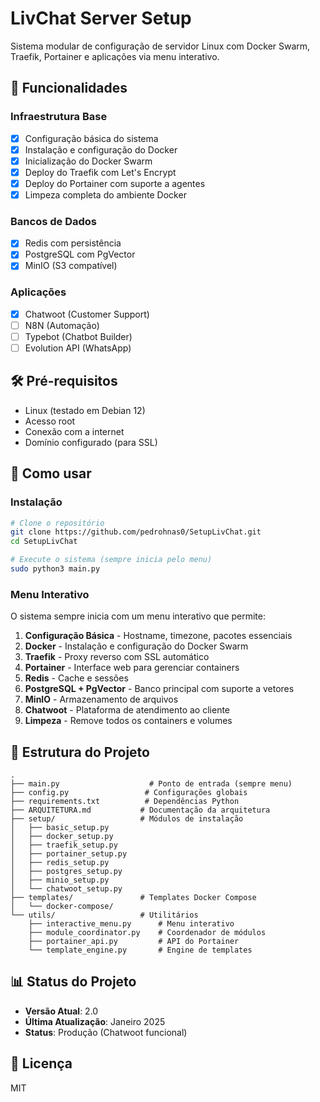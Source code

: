 # LivChat Server Setup

Sistema modular de configuração de servidor Linux com Docker Swarm, Traefik, Portainer e aplicações via menu interativo.

## 🚀 Funcionalidades

### Infraestrutura Base
- [x] Configuração básica do sistema
- [x] Instalação e configuração do Docker
- [x] Inicialização do Docker Swarm
- [x] Deploy do Traefik com Let's Encrypt
- [x] Deploy do Portainer com suporte a agentes
- [x] Limpeza completa do ambiente Docker

### Bancos de Dados
- [x] Redis com persistência
- [x] PostgreSQL com PgVector
- [x] MinIO (S3 compatível)

### Aplicações
- [x] Chatwoot (Customer Support)
- [ ] N8N (Automação)
- [ ] Typebot (Chatbot Builder)
- [ ] Evolution API (WhatsApp)

## 🛠️ Pré-requisitos

- Linux (testado em Debian 12)
- Acesso root
- Conexão com a internet
- Domínio configurado (para SSL)

## 🚦 Como usar

### Instalação

```bash
# Clone o repositório
git clone https://github.com/pedrohnas0/SetupLivChat.git
cd SetupLivChat

# Execute o sistema (sempre inicia pelo menu)
sudo python3 main.py
```

### Menu Interativo

O sistema sempre inicia com um menu interativo que permite:

1. **Configuração Básica** - Hostname, timezone, pacotes essenciais
2. **Docker** - Instalação e configuração do Docker Swarm
3. **Traefik** - Proxy reverso com SSL automático
4. **Portainer** - Interface web para gerenciar containers
5. **Redis** - Cache e sessões
6. **PostgreSQL + PgVector** - Banco principal com suporte a vetores
7. **MinIO** - Armazenamento de arquivos
8. **Chatwoot** - Plataforma de atendimento ao cliente
9. **Limpeza** - Remove todos os containers e volumes

## 📁 Estrutura do Projeto

```
.
├── main.py                    # Ponto de entrada (sempre menu)
├── config.py                 # Configurações globais
├── requirements.txt          # Dependências Python
├── ARQUITETURA.md           # Documentação da arquitetura
├── setup/                   # Módulos de instalação
│   ├── basic_setup.py
│   ├── docker_setup.py
│   ├── traefik_setup.py
│   ├── portainer_setup.py
│   ├── redis_setup.py
│   ├── postgres_setup.py
│   ├── minio_setup.py
│   └── chatwoot_setup.py
├── templates/               # Templates Docker Compose
│   └── docker-compose/
└── utils/                   # Utilitários
    ├── interactive_menu.py      # Menu interativo
    ├── module_coordinator.py    # Coordenador de módulos
    ├── portainer_api.py         # API do Portainer
    └── template_engine.py       # Engine de templates
```

## 📊 Status do Projeto

- **Versão Atual**: 2.0
- **Última Atualização**: Janeiro 2025
- **Status**: Produção (Chatwoot funcional)

## 📝 Licença

MIT
